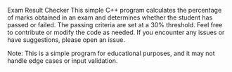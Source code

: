 Exam Result Checker
This simple C++ program calculates the percentage of marks obtained in an exam and determines whether the student has passed or failed. The passing criteria are set at a 30% threshold.
Feel free to contribute or modify the code as needed. If you encounter any issues or have suggestions, please open an issue.

Note: This is a simple program for educational purposes, and it may not handle edge cases or input validation.
